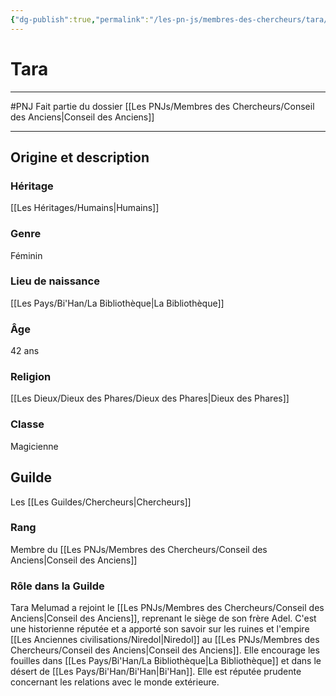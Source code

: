 ```yaml
---
{"dg-publish":true,"permalink":"/les-pn-js/membres-des-chercheurs/tara/"}
---
```


# Tara
---
#PNJ 
Fait partie du dossier [[Les PNJs/Membres des Chercheurs/Conseil des Anciens\|Conseil des Anciens]]

-------
## Origine et description
### Héritage
[[Les Héritages/Humains\|Humains]]
### Genre
Féminin
### Lieu de naissance
[[Les Pays/Bi'Han/La Bibliothèque\|La Bibliothèque]]
### Âge
42 ans
### Religion
[[Les Dieux/Dieux des Phares/Dieux des Phares\|Dieux des Phares]]
### Classe
Magicienne
## Guilde
Les [[Les Guildes/Chercheurs\|Chercheurs]]
### Rang
Membre du [[Les PNJs/Membres des Chercheurs/Conseil des Anciens\|Conseil des Anciens]]
### Rôle dans la Guilde
Tara Melumad a rejoint le [[Les PNJs/Membres des Chercheurs/Conseil des Anciens\|Conseil des Anciens]], reprenant le siège de son frère Adel. C'est une historienne réputée et a apporté son savoir sur les ruines et l'empire [[Les Anciennes civilisations/Niredol\|Niredol]] au [[Les PNJs/Membres des Chercheurs/Conseil des Anciens\|Conseil des Anciens]]. Elle encourage les fouilles dans [[Les Pays/Bi'Han/La Bibliothèque\|La Bibliothèque]] et dans le désert de [[Les Pays/Bi'Han/Bi'Han\|Bi'Han]]. Elle est réputée prudente concernant les relations avec le monde extérieure.